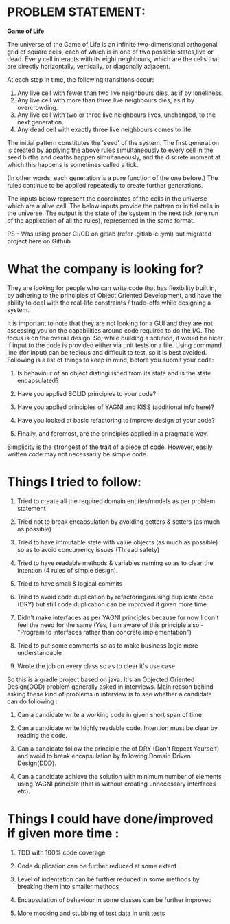 # PROBLEM STATEMENT:

**Game of Life**

The universe of the Game of Life is an infinite two-dimensional orthogonal grid of square cells, each of which is in one of two possible states,live 
or dead.
Every cell interacts with its eight neighbours, which are the cells that are directly horizontally, vertically, or diagonally adjacent.

At each step in time, the following transitions occur:   

1. Any live cell with fewer than two live neighbours dies, as if by loneliness.
2. Any live cell with more than three live neighbours dies, as if by overcrowding.
3. Any live cell with two or three live neighbours lives, unchanged, to the next generation.
4. Any dead cell with exactly three live neighbours comes to life.

The initial pattern constitutes the 'seed' of the system. The first generation is created by applying the above rules simultaneously to every cell in the seed 
births and deaths happen simultaneously, and the discrete moment at which this happens is sometimes called a tick.

(In other words, each generation is a pure function of the one before.) The rules continue to be applied repeatedly to create further generations.

The inputs below represent the coordinates of the cells in the universe which are a alive cell.
The below inputs provide the pattern or initial cells in the universe.
The output is the state of the system in the next tick (one run of the application of all the rules), represented in the same format.

PS - Was using proper CI/CD on gitlab (refer .gitlab-ci.yml) but migrated project here on Github


# What the company is looking for?
They are looking for people who can write code that has flexibility built in, by adhering to the principles of Object Oriented Development, and have the ability to deal with the real-life constraints / trade-offs while designing a system.

It is important to note that they are not looking for a GUI and they are not assessing you on the capabilities around code required to do the I/O. The focus is on the overall design. So, while building a solution, it would be nicer if input to the code is provided either via unit tests or a file. Using command line (for input) can be tedious and difficult to test, so it is best avoided. Following is a list of things to keep in mind, before you submit your code:

1. Is behaviour of an object distinguished from its state and is the state encapsulated?

2. Have you applied SOLID principles to your code?

3. Have you applied principles of YAGNI and KISS (additional info here)?

4. Have you looked at basic refactoring to improve design of your code?

5. Finally, and foremost, are the principles applied in a pragmatic way.

Simplicity is the strongest of the trait of a piece of code. However, easily written code may not necessarily be simple code.


# Things I tried to follow:

1. Tried to create all the required domain entities/models as per problem statement

2. Tried not to break encapsulation by avoiding getters & setters (as much as possible)

3. Tried to have immutable state with value objects (as much as possible) so as to avoid concurrency issues (Thread safety)

4. Tried to have readable methods & variables naming so as to clear the intention (4 rules of simple design).

5. Tried to have small & logical commits

6. Tried to avoid code duplication by refactoring/reusing duplicate code (DRY) but still code duplication can be improved if given more time

7. Didn't make interfaces as per YAGNI principles because for now I don't feel the need for the same (Yes, I am aware of this principle also - "Program to interfaces rather than concrete implementation")

8. Tried to put some comments so as to make business logic more understandable

9. Wrote the job on every class so as to clear it's use case

So this is a gradle project based on java. It's an Objected Oriented Design(OOD) problem generally asked in interviews. Main reason behind asking these kind of problems in interview is to see whether a candidate can do following :

1. Can a candidate write a working code in given short span of time.

2. Can a candidate write highly readable code. Intention must be clear by reading the code.

3. Can a candidate follow the principle the of DRY (Don't Repeat Yourself) and avoid to break encapsulation by following Domain Driven Design(DDD).

4. Can a candidate achieve the solution with minimum number of elements using YAGNI principle (that is without creating unnecessary interfaces etc).


# Things I could have done/improved if given more time :

1. TDD with 100% code coverage

2. Code duplication can be further reduced at some extent

3. Level of indentation can be further reduced in some methods by breaking them into smaller methods

4. Encapsulation of behaviour in some classes can be further improved

5. More mocking and stubbing of test data in unit tests
